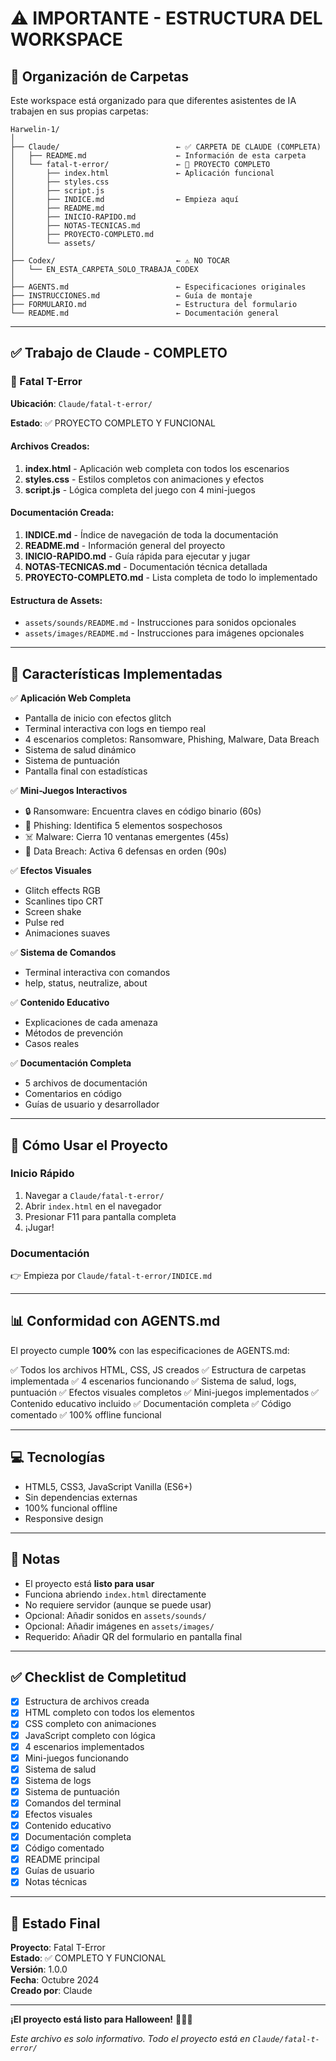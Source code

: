 # ⚠️ IMPORTANTE - ESTRUCTURA DEL WORKSPACE

## 📁 Organización de Carpetas

Este workspace está organizado para que diferentes asistentes de IA trabajen en sus propias carpetas:

```
Harwelin-1/
│
├── Claude/                          ← ✅ CARPETA DE CLAUDE (COMPLETA)
│   ├── README.md                    ← Información de esta carpeta
│   └── fatal-t-error/               ← 🎃 PROYECTO COMPLETO
│       ├── index.html               ← Aplicación funcional
│       ├── styles.css
│       ├── script.js
│       ├── INDICE.md                ← Empieza aquí
│       ├── README.md
│       ├── INICIO-RAPIDO.md
│       ├── NOTAS-TECNICAS.md
│       ├── PROYECTO-COMPLETO.md
│       └── assets/
│
├── Codex/                           ← ⚠️ NO TOCAR
│   └── EN_ESTA_CARPETA_SOLO_TRABAJA_CODEX
│
├── AGENTS.md                        ← Especificaciones originales
├── INSTRUCCIONES.md                 ← Guía de montaje
├── FORMULARIO.md                    ← Estructura del formulario
└── README.md                        ← Documentación general
```

---

## ✅ Trabajo de Claude - COMPLETO

### 🎃 Fatal T-Error
**Ubicación**: `Claude/fatal-t-error/`

**Estado**: ✅ PROYECTO COMPLETO Y FUNCIONAL

#### Archivos Creados:
1. **index.html** - Aplicación web completa con todos los escenarios
2. **styles.css** - Estilos completos con animaciones y efectos
3. **script.js** - Lógica completa del juego con 4 mini-juegos

#### Documentación Creada:
1. **INDICE.md** - Índice de navegación de toda la documentación
2. **README.md** - Información general del proyecto
3. **INICIO-RAPIDO.md** - Guía rápida para ejecutar y jugar
4. **NOTAS-TECNICAS.md** - Documentación técnica detallada
5. **PROYECTO-COMPLETO.md** - Lista completa de todo lo implementado

#### Estructura de Assets:
- `assets/sounds/README.md` - Instrucciones para sonidos opcionales
- `assets/images/README.md` - Instrucciones para imágenes opcionales

---

## 🎯 Características Implementadas

✅ **Aplicación Web Completa**
- Pantalla de inicio con efectos glitch
- Terminal interactiva con logs en tiempo real
- 4 escenarios completos: Ransomware, Phishing, Malware, Data Breach
- Sistema de salud dinámico
- Sistema de puntuación
- Pantalla final con estadísticas

✅ **Mini-Juegos Interactivos**
- 🔒 Ransomware: Encuentra claves en código binario (60s)
- 📧 Phishing: Identifica 5 elementos sospechosos
- ☠️ Malware: Cierra 10 ventanas emergentes (45s)
- 🚨 Data Breach: Activa 6 defensas en orden (90s)

✅ **Efectos Visuales**
- Glitch effects RGB
- Scanlines tipo CRT
- Screen shake
- Pulse red
- Animaciones suaves

✅ **Sistema de Comandos**
- Terminal interactiva con comandos
- help, status, neutralize, about

✅ **Contenido Educativo**
- Explicaciones de cada amenaza
- Métodos de prevención
- Casos reales

✅ **Documentación Completa**
- 5 archivos de documentación
- Comentarios en código
- Guías de usuario y desarrollador

---

## 🚀 Cómo Usar el Proyecto

### Inicio Rápido
1. Navegar a `Claude/fatal-t-error/`
2. Abrir `index.html` en el navegador
3. Presionar F11 para pantalla completa
4. ¡Jugar!

### Documentación
👉 Empieza por `Claude/fatal-t-error/INDICE.md`

---

## 📊 Conformidad con AGENTS.md

El proyecto cumple **100%** con las especificaciones de AGENTS.md:

✅ Todos los archivos HTML, CSS, JS creados
✅ Estructura de carpetas implementada
✅ 4 escenarios funcionando
✅ Sistema de salud, logs, puntuación
✅ Efectos visuales completos
✅ Mini-juegos implementados
✅ Contenido educativo incluido
✅ Documentación completa
✅ Código comentado
✅ 100% offline funcional

---

## 💻 Tecnologías

- HTML5, CSS3, JavaScript Vanilla (ES6+)
- Sin dependencias externas
- 100% funcional offline
- Responsive design

---

## 📝 Notas

- El proyecto está **listo para usar**
- Funciona abriendo `index.html` directamente
- No requiere servidor (aunque se puede usar)
- Opcional: Añadir sonidos en `assets/sounds/`
- Opcional: Añadir imágenes en `assets/images/`
- Requerido: Añadir QR del formulario en pantalla final

---

## ✅ Checklist de Completitud

- [x] Estructura de archivos creada
- [x] HTML completo con todos los elementos
- [x] CSS completo con animaciones
- [x] JavaScript completo con lógica
- [x] 4 escenarios implementados
- [x] Mini-juegos funcionando
- [x] Sistema de salud
- [x] Sistema de logs
- [x] Sistema de puntuación
- [x] Comandos del terminal
- [x] Efectos visuales
- [x] Contenido educativo
- [x] Documentación completa
- [x] Código comentado
- [x] README principal
- [x] Guías de usuario
- [x] Notas técnicas

---

## 🎃 Estado Final

**Proyecto**: Fatal T-Error  
**Estado**: ✅ COMPLETO Y FUNCIONAL  
**Versión**: 1.0.0  
**Fecha**: Octubre 2024  
**Creado por**: Claude  

---

**¡El proyecto está listo para Halloween!** 🐛💀🎃

*Este archivo es solo informativo. Todo el proyecto está en `Claude/fatal-t-error/`*
